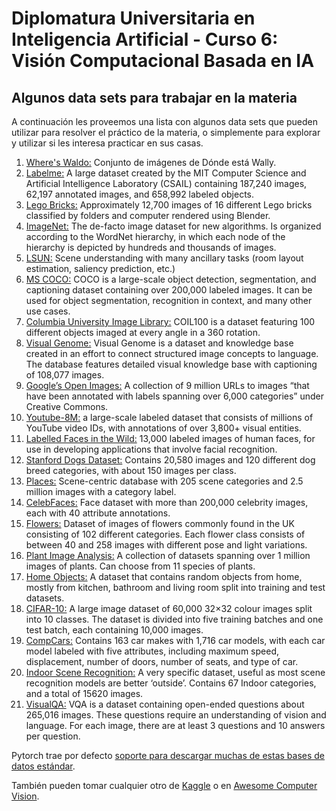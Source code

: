 # Diplomatura Universitaria en Inteligencia Artificial - Curso 6: Visión Computacional Basada en IA

## Algunos data sets para trabajar en la materia

A continuación les proveemos una lista con algunos data sets que pueden utilizar para resolver el práctico de la materia, o simplemente para explorar y utilizar si les interesa practicar en sus casas.

1. [Where's Waldo:](https://www.kaggle.com/residentmario/wheres-waldo) Conjunto de imágenes de Dónde está Wally.
2. [Labelme:](http://labelme.csail.mit.edu/Release3.0/browserTools/php/dataset.php) A large dataset created by the MIT Computer Science and Artificial Intelligence Laboratory (CSAIL) containing 187,240 images, 62,197 annotated images, and 658,992 labeled objects.
3. [Lego Bricks:](https://www.kaggle.com/joosthazelzet/lego-brick-images) Approximately 12,700 images of 16 different Lego bricks classified by folders and computer rendered using Blender.
4. [ImageNet:](http://image-net.org/) The de-facto image dataset for new algorithms. Is organized according to the WordNet hierarchy, in which each node of the hierarchy is depicted by hundreds and thousands of images.
5. [LSUN:](http://lsun.cs.princeton.edu/2016/) Scene understanding with many ancillary tasks (room layout estimation, saliency prediction, etc.)
6. [MS COCO:](http://mscoco.org/) COCO is a large-scale object detection, segmentation, and captioning dataset containing over 200,000 labeled images. It can be used for object segmentation, recognition in context, and many other use cases.
7. [Columbia University Image Library:](http://www1.cs.columbia.edu/CAVE/software/softlib/coil-100.php) COIL100 is a dataset featuring 100 different objects imaged at every angle in a 360 rotation.
8. [Visual Genome:](http://visualgenome.org/) Visual Genome is a dataset and knowledge base created in an effort to connect structured image concepts to language. The database features detailed visual knowledge base with captioning of 108,077 images.
9. [Google’s Open Images:](https://research.googleblog.com/2016/09/introducing-open-images-dataset.html) A collection of 9 million URLs to images “that have been annotated with labels spanning over 6,000 categories” under Creative Commons.
10. [Youtube-8M:](https://research.google.com/youtube8m/index.html) a large-scale labeled dataset that consists of millions of YouTube video IDs, with annotations of over 3,800+ visual entities.
11. [Labelled Faces in the Wild:](http://vis-www.cs.umass.edu/lfw/) 13,000 labeled images of human faces, for use in developing applications that involve facial recognition.
12. [Stanford Dogs Dataset:](http://vision.stanford.edu/aditya86/ImageNetDogs/) Contains 20,580 images and 120 different dog breed categories, with about 150 images per class.
13. [Places:](http://places.csail.mit.edu/index.html) Scene-centric database with 205 scene categories and 2.5 million images with a category label.
14. [CelebFaces:](http://mmlab.ie.cuhk.edu.hk/projects/CelebA.html) Face dataset with more than 200,000 celebrity images, each with 40 attribute annotations.
15. [Flowers:](http://www.robots.ox.ac.uk/~vgg/data/flowers/102/index.html) Dataset of images of flowers commonly found in the UK consisting of 102 different categories. Each flower class consists of between 40 and 258 images with different pose and light variations.
16. [Plant Image Analysis:](https://www.plant-image-analysis.org/dataset) A collection of datasets spanning over 1 million images of plants. Can choose from 11 species of plants.
17. [Home Objects:](http://www.vision.caltech.edu/pmoreels/Datasets/Home_Objects_06/) A dataset that contains random objects from home, mostly from kitchen, bathroom and living room split into training and test datasets.
18. [CIFAR-10:](https://www.cs.toronto.edu/~kriz/cifar.html) A large image dataset of 60,000 32×32 colour images split into 10 classes. The dataset is divided into five training batches and one test batch, each containing 10,000 images.
19. [CompCars:](http://mmlab.ie.cuhk.edu.hk/datasets/comp_cars/index.html) Contains 163 car makes with 1,716 car models, with each car model labeled with five attributes, including maximum speed, displacement, number of doors, number of seats, and type of car.
20. [Indoor Scene Recognition:](http://web.mit.edu/torralba/www/indoor.html) A very specific dataset, useful as most scene recognition models are better ‘outside’. Contains 67 Indoor categories, and a total of 15620 images.
21. [VisualQA:](http://www.visualqa.org/) VQA is a dataset containing open-ended questions about 265,016 images.  These questions require an understanding of vision and language. For each image, there are at least 3 questions and 10 answers per question.

Pytorch trae por defecto [soporte para descargar muchas de estas bases de datos estándar](https://pytorch.org/docs/stable/torchvision/datasets.html).

También pueden tomar cualquier otro de [Kaggle](http://kaggle.com/) o en [Awesome Computer Vision](https://github.com/jbhuang0604/awesome-computer-vision).
